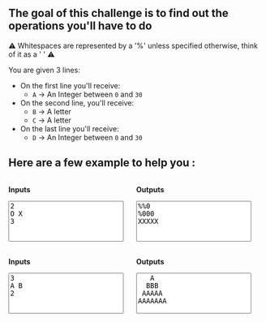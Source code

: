## The goal of this challenge is to find out the operations you'll have to do

⚠️ Whitespaces are represented by a '%' unless specified otherwise, think of it as a ' ' ⚠️

You are given 3 lines:

- On the first line you'll receive:
  - `A` -> An Integer between `0` and `30`
- On the second line, you'll receive:
  - `B` -> A letter
  - `C` -> A letter
- On the last line you'll receive:
  - `D` -> An Integer between `0` and `30`
 
## Here are a few example to help you :

<div
    style="
        display: flex;
        flex-direction: row;
        width: 100%;"
>
<div
    style="
        display: flex;
        flex-direction: column;
        width: 50%;"
>
<p
    style="
        width: 100%;
        font-weight: bold;"
> Inputs</p>
<textarea
    style="
        min-height: 80px;
        width: 90%;
        height: 100%;
        color: black;
        padding-left:1%;
        resize: none;"
    readonly="readonly"
>
2
O X
3
</textarea>
</div>
</br>
<div
    style="
        display: flex;
        flex-direction: column;
        width: 50%;"
>
<p
    style="
        width: 100%;
        font-weight: bold;"
> Outputs</p>
<textarea
    style="
        min-height: 80px;
        width: 90%;
        height: 100%;
        color: black;
        padding-left:1%;
        resize: none;"
    readonly="readonly"
    word-wrap="normal"
    white-space="pre"
>
%%0
%000
XXXXX
</textarea>
</div>
</div>
</br>
<div
    style="
        display: flex;
        flex-direction: row;
        width: 100%;"
>
<div
    style="
        display: flex;
        flex-direction: column;
        width: 50%;"
>
<p
    style="
        width: 100%;
        font-weight: bold;"
> Inputs</p>
<textarea
    style="
        min-height: 80px;
        width: 90%;
        height: 100%;
        color: black;
        padding-left:1%;
        resize: none;"
    readonly="readonly"
>
3
A B
2
</textarea>
</div>
</br>
<div
    style="
        display: flex;
        flex-direction: column;
        width: 50%;"
>
<p
    style="
        width: 100%;
        font-weight: bold;"
> Outputs</p>
<textarea
    style="
        min-height: 80px;
        width: 90%;
        height: 100%;
        padding-left:1%;
        color: black;
        resize: none;"
    readonly="readonly"
>
   A
  BBB
 AAAAA
AAAAAAA
</textarea>
</div>
</div>
